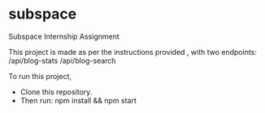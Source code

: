 # subspace
Subspace Internship Assignment

This project is made as per the instructions provided , with two endpoints: 
/api/blog-stats
/api/blog-search 

To run this project, 
- Clone this repository.
- Then run: npm install && npm start
